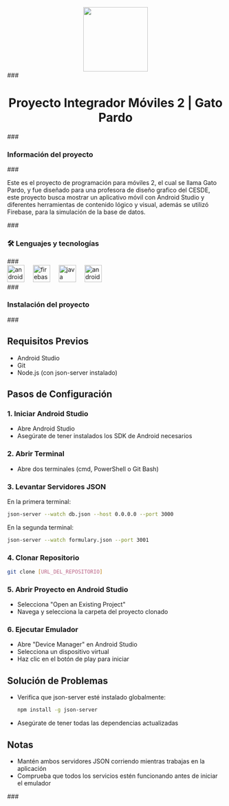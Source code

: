 


<div align="center">
  <img height="150" src="https://firebasestorage.googleapis.com/v0/b/imagenes-dd8e6.appspot.com/o/logito-gato-pardo-11.png?alt=media&token=169d0c0f-d4c7-4b74-b287-41b7afa11d8e"  />
</div>
###
<h1 align="center">Proyecto Integrador Móviles 2 | Gato Pardo</h1>
###
<h3 align="left">Información del proyecto</h3>
###
<p align="left">Este es el proyecto de programación para móviles 2, el cual se llama Gato Pardo, y fue diseñado para una profesora de diseño grafico del CESDE,  este proyecto busca mostrar un aplicativo  móvil con Android Studio y diferentes herramientas de contenido lógico y visual, además se utilizó Firebase, para la simulación de la base de datos.</p>
###
<h3 align="left">🛠 Lenguajes y tecnologías</h3>
###
<div align="left">
  <img src="https://cdn.jsdelivr.net/gh/devicons/devicon/icons/android/android-original.svg" height="40" alt="android logo"  />
  <img width="12" />
  <img src="https://cdn.jsdelivr.net/gh/devicons/devicon/icons/firebase/firebase-plain.svg" height="40" alt="firebase logo"  />
  <img width="12" />
  <img src="https://cdn.jsdelivr.net/gh/devicons/devicon/icons/java/java-original.svg" height="40" alt="java logo"  />
  <img width="12" />
  <img src="https://cdn.jsdelivr.net/gh/devicons/devicon/icons/androidstudio/androidstudio-original.svg" height="40" alt="androidstudio logo"  />
</div>
###
<h3 align="left">Instalación del proyecto</h3>
###
<p align="left">

## Requisitos Previos
- Android Studio
- Git
- Node.js (con json-server instalado)

## Pasos de Configuración

### 1. Iniciar Android Studio
- Abre Android Studio
- Asegúrate de tener instalados los SDK de Android necesarios

### 2. Abrir Terminal
- Abre dos terminales (cmd, PowerShell o Git Bash)

### 3. Levantar Servidores JSON
En la primera terminal:
```bash
json-server --watch db.json --host 0.0.0.0 --port 3000
```

En la segunda terminal:
```bash
json-server --watch formulary.json --port 3001
```

### 4. Clonar Repositorio
```bash
git clone [URL_DEL_REPOSITORIO]
```

### 5. Abrir Proyecto en Android Studio
- Selecciona "Open an Existing Project"
- Navega y selecciona la carpeta del proyecto clonado

### 6. Ejecutar Emulador
- Abre "Device Manager" en Android Studio
- Selecciona un dispositivo virtual
- Haz clic en el botón de play para iniciar

## Solución de Problemas
- Verifica que json-server esté instalado globalmente:
  ```bash
  npm install -g json-server
  ```
- Asegúrate de tener todas las dependencias actualizadas

## Notas
- Mantén ambos servidores JSON corriendo mientras trabajas en la aplicación
- Comprueba que todos los servicios estén funcionando antes de iniciar el emulador

</p>
###
